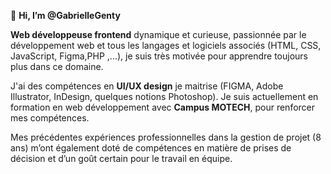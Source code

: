 👋 **Hi, I’m @GabrielleGenty**

**Web développeuse frontend** dynamique et curieuse, passionnée par le développement web et tous les langages et logiciels associés (HTML, CSS, JavaScript, Figma,PHP ,...), je suis très motivée pour apprendre toujours plus dans ce domaine.
  
J'ai des compétences en **UI/UX design** je maitrise (FIGMA, Adobe Illustrator, InDesign, quelques notions Photoshop). Je suis actuellement en formation en web développement avec **Campus MOTECH**, pour renforcer mes compétences.

Mes précédentes expériences professionnelles dans la gestion de projet (8 ans) m’ont également doté de compétences en matière de prises de décision et d’un goût certain pour le travail en équipe.

<!---
GabrielleGenty/GabrielleGenty is a ✨ special ✨ repository because its `README.md` (this file) appears on your GitHub profile.
You can click the Preview link to take a look at your changes.
--->
